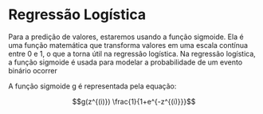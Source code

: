 # Regressão Logística

Para a predição de valores, estaremos usando a função sigmoide. Ela é uma função matemática que transforma valores em uma escala contínua entre 0 e 1, o que a torna útil na regressão logística. Na regressão logística, a função sigmoide é usada para modelar a probabilidade de um evento binário ocorrer

A função sigmoide g é representada pela equação:

$$g(z^{(i)}) \frac{1}{1+e^{-z^{(i)}}}$$
